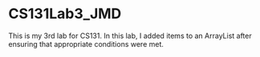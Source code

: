 # CS131Lab3_JMD

This is my 3rd lab for CS131. In this lab, I added items to an ArrayList after 
ensuring that appropriate conditions were met.
